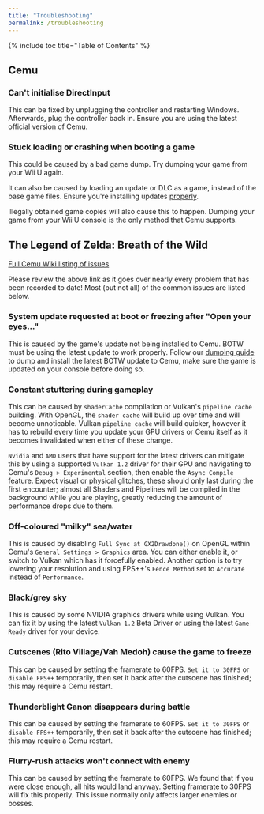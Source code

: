 ```yaml
---
title: "Troubleshooting"
permalink: /troubleshooting
---
```


{% include toc title="Table of Contents" %}

## Cemu

### Can't initialise DirectInput

This can be fixed by unplugging the controller and restarting Windows. Afterwards, plug the controller back in. Ensure you are using the latest official version of Cemu.

### Stuck loading or crashing when booting a game

This could be caused by a bad game dump. Try dumping your game from your Wii U again.

It can also be caused by loading an update or DLC as a game, instead of the base game files. Ensure you're installing updates [properly](dumping#updatesdlc).

Illegally obtained game copies will also cause this to happen. Dumping your game from your Wii U console is the only method that Cemu supports.

## The Legend of Zelda: Breath of the Wild

[Full Cemu Wiki listing of issues](https://wiki.cemu.info/wiki/The_Legend_of_Zelda:_Breath_of_the_Wild)

Please review the above link as it goes over nearly every problem that has been recorded to date!  Most (but not all) of the common issues are listed below.

### System update requested at boot or freezing after "Open your eyes..."

This is caused by the game's update not being installed to Cemu. BOTW must be using the latest update to work properly. Follow our [dumping guide](dumping) to dump and install the latest BOTW update to Cemu, make sure the game is updated on your console before doing so.

### Constant stuttering during gameplay

This can be caused by `shaderCache` compilation or Vulkan's `pipeline cache` building. With OpenGL, the `shader cache` will build up over time and will become unnoticable. Vulkan `pipeline cache` will build quicker, however it has to rebuild every time you update your GPU drivers or Cemu itself as it becomes invalidated when either of these change.

`Nvidia` and `AMD` users that have support for the latest drivers can mitigate this by using a supported `Vulkan 1.2` driver for their GPU and navigating to Cemu's `Debug > Experimental` section, then enable the `Async Compile` feature.  Expect visual or physical glitches, these should only last during the first encounter; almost all Shaders and Pipelines will be compiled in the background while you are playing, greatly reducing the amount of performance drops due to them.

### Off-coloured "milky" sea/water

This is caused by disabling `Full Sync at GX2Drawdone()` on OpenGL within Cemu's `General Settings > Graphics` area. You can either enable it, or switch to Vulkan which has it forcefully enabled.  Another option is to try lowering your resolution and using FPS++'s `Fence Method` set to `Accurate` instead of `Performance`.

### Black/grey sky

This is caused by some NVIDIA graphics drivers while using Vulkan. You can fix it by using the latest `Vulkan 1.2` Beta Driver or using the latest `Game Ready` driver for your device.

### Cutscenes (Rito Village/Vah Medoh) cause the game to freeze

This can be caused by setting the framerate to 60FPS. `Set it to 30FPS` or `disable FPS++` temporarily, then set it back after the cutscene has finished; this may require a Cemu restart.

### Thunderblight Ganon disappears during battle

This can be caused by setting the framerate to 60FPS. `Set it to 30FPS` or `disable FPS++` temporarily, then set it back after the cutscene has finished; this may require a Cemu restart.

### Flurry-rush attacks won't connect with enemy

This can be caused by setting the framerate to 60FPS. We found that if you were close enough, all hits would land anyway. Setting framerate to 30FPS will fix this properly.  This issue normally only affects larger enemies or bosses.
